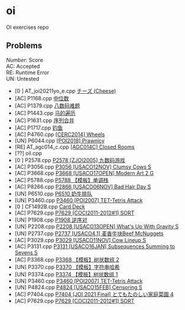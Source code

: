 # oi
OI exercises repo
## Problems
<i>Number</i>: Score <br>
AC: Accepted <br>
RE: Runtime Error <br>
UN: Untested <br>

- [0 ] AT_joi20211yo_e.cpp   [チーズ (Cheese) ](https://atcoder.jp/contests/joi2011yo/tasks/joi2011yo_e) 
- [AC] P1168.cpp [中位数](https://www.luogu.com.cn/problem/P1168)
- [AC] P1379.cpp [八数码难题](https://www.luogu.com.cn/problem/P1379)
- [AC] P1443.cpp [马的遍历](https://www.luogu.com.cn/problem/P1443)
- [AC] P1631.cpp [序列合并](https://www.luogu.com.cn/problem/P1631)
- [AC] P1717.cpp [钓鱼](https://www.luogu.com.cn/problem/P1717)
- [AC] P4760.cpp [[CERC2014] Wheels](https://www.luogu.com.cn/problem/P4760)
- [UN] P6044.cpp [[POI2018] Prawnicy](https://www.luogu.com.cn/problem/P6044)
- [RE] AT_agc014_c.cpp [[AGC014C] Closed Rooms](https://atcoder.jp/contests/agc014/tasks/agc014_c) 
- [??] oil.cpp
- [0 ] P2578.cpp [P2578 [ZJOI2005] 九数码游戏](https://www.luogu.com.cn/problem/P2578)
- [AC] P3056.cpp [P3056 [USACO12NOV] Clumsy Cows S](https://www.luogu.com.cn/problem/P3056)
- [AC] P3668.cpp [P3668 [USACO17OPEN] Modern Art 2 G](https://www.luogu.com.cn/problem/P3668)
- [AC] P5788.cpp [P5788 【模板】单调栈 ](https://www.luogu.com.cn/problem/P5788)
- [AC] P8266.cpp [P2866 [USACO06NOV] Bad Hair Day S](https://www.luogu.com.cn/problem/P2866)
- [UN] P6510.cpp [P6510 奶牛排队](https://www.luogu.com.cn/problem/P6510)
- [UN] P3460.cpp [P3460 [POI2007] TET-Tetris Attack](https://www.luogu.com.cn/problem/P3460)
- [0 ] CF1492B.cpp [Card Deck](https://codeforces.com/problemset/problem/1492/B)
- [AC] P7629.cpp [P7629 [COCI2011-2012#1] SORT](https://www.luogu.com.cn/problem/P7629)
- [UN] P1908.cpp [P1908 逆序对](https://www.luogu.com.cn/problem/P1908)
- [UN] P2208.cpp [P2208 [USACO13OPEN] What's Up With Gravity S](https://www.luogu.com.cn/problem/P2208)
- [UN] P2737.cpp [P2737 [USACO4.1] 麦香牛块Beef McNuggets](https://www.luogu.com.cn/problem/P2737)
- [AC] P3029.cpp [P3029 [USACO11NOV] Cow Lineup S](https://www.luogu.com.cn/problem/P3029)
- [AC] P3131.cpp [P3131 [USACO16JAN] Subsequences Summing to Sevens S](https://www.luogu.com.cn/problem/P3131)
- [AC] P3368.cpp [P3368 【模板】树状数组 2](https://www.luogu.com.cn/problem/P3368)
- [UN] P3370.cpp [P3370 【模板】字符串哈希](https://www.luogu.com.cn/problem/P3370)
- [UN] P3374.cpp [P3374 【模板】树状数组 1](https://www.luogu.com.cn/problem/P3374)
- [UN] P3460.cpp [P3460 [POI2007] TET-Tetris Attack](https://www.luogu.com.cn/problem/P3460)
- [UN] P4824.cpp [P4824 [USACO15FEB] Censoring S](https://www.luogu.com.cn/problem/P4824)
- [AC] P7404.cpp [P7404 [JOI 2021 Final] とてもたのしい家庭菜園 4](https://www.luogu.com.cn/problem/P7404)
- [AC] P7629.cpp [P7629 [COCI2011-2012#1] SORT](https://www.luogu.com.cn/problem/P7629)